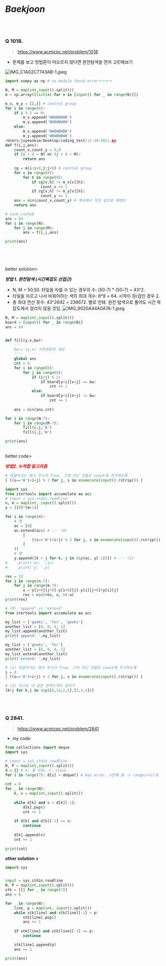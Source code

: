 # ***Baekjoon***

<br></br>
### Q 1018.
> https://www.acmicpc.net/problem/1018 <br>
- 문제를 보고 방법론이 떠오르지 않다면 완전탐색을 먼저 고민해보기

![IMG_C1A02C7743AB-1.jpeg](attachment:137346de-e5f8-421b-a566-7def4b8c29fb.jpeg)


```python
import numpy as np # no module found errorㅠㅠㅠㅠ 

N, M = map(int,input().split())
m = np.array([list(x) for x in [input() for _ in range(N)]])

m_x, m_y = [],[] # control group
for i in range(8):
    if i % 2 == 0:
        m_x.append('WBWBWBWB')
        m_y.append('BWBWBWBW')
    else:
        m_x.append('BWBWBWBW')
        m_y.append('WBWBWBWB')
/Users/juyeonkim/Desktop/coding_test/11-30-2021.py
def f(i,j,ans):
    count_x,count_y = 0,0
    if (i + 8 > N) or (j + 8 > M):
        return ans
    
    cg = m[i:i+8,j:j+8] # control group
    for v in range(8):
        for h in range(8):
            if cg[v,h] != m_x[v][h]:
                count_x += 1
            if cg[v,h] != m_y[v][h]:
                count_y += 1
    ans = min(count_x,count_y) # 계속해서 작은 값으로 재생신
    return ans

# save cacheß
ans = 64
for i in range(N):
    for j in range(M):
        ans = f(i,j,ans)

print(ans)
```

## <br>
better solution>

***방법 1. 완전탐색
(시간복잡도 선접근)***
- N, M = 50,50. 타일을 자를 수 있는 경우의 수: (50-7) * (50-7) = 43^2. 
- 타일을 자르고 나서 바꿔야하는 색의 최대 개수: 8*8 = 64. 시작이 흰/검인 경우 2.
- 총 최대 연산 횟수: 43^2*64*2 = 236672. 별로 안돼. 완전 탐색으로 풀어도 시간 복잡도에서 걸리지 않을 것임. 
![IMG_9020A44A0A7A-1.jpeg](attachment:bb743290-95a1-4ca4-8a77-74da357a0f03.jpeg)


```python
N, M = map(int,input().split())
board = [input() for _ in range(N)]
ans = 64 


def fill(y,x,bw): 
    '''
    bw:= (y,x) 시작좌표의 색상
    '''
    global ans
    cnt = 0
    for i in range(8):
        for j in range(8):
            if (i+j) % 2:
                if board[y+i][x+j] == bw:
                    cnt += 1
            else:
                if board[y+i][x+j] != bw:
                    cnt += 1
    
    ans = min(ans,cnt)

for i in range(N-7):
    for j in range(M-7):
        fill(i,j,'B')
        fill(i,j,'W')

print(ans)
```

</br>
better code>


<font color='red'> ***방법2. 누적합 알고리즘*** </font>


```python
# 번갈아가는 체크 무늬가 True. 그게 아닌 것들은 count에 추가하도록 
[ ((s=='W')+i+j) % 2 for j, s in enumerate(input().rstrip()) ]
```


```python
import sys
from itertools import accumulate as acc
# input = sys.stdin.readline
n, m = map(int, input().split())
y = [[0]*(m+1)]

for i in range(n):
    # 행
    ac = [0]
    ac.extend(acc( # --- (0)
        [
            ((s=='W')+i+j) % 2 for j, s in enumerate(input().rstrip()) # --- (1)
        ] 
    ))
    # 열
    y.append([k + j for k, j in zip(ac, y[-1])]) # --- (2) 
#     print('ac: ',ac)
#     print('y: ',y)

res = 32
for i in range(n-7):
    for j in range(m-7):
        u = y[i+8][j+8]-y[i+8][j]-y[i][j+8]+y[i][j]
        res = min(res, u, 64-u)
print(res)
```


```python
# (0) 'append' vs 'extend'
from itertools import accumulate as acc

my_list = ['geeks', 'for', 'geeks']
another_list = [6, 0, 4, 1]
my_list.append(another_list)
print('append: ',my_list)

my_list = ['geeks', 'for']
another_list = [6, 0, 4, 1]
my_list.extend(another_list)
print('extend: ',my_list)
```


```python
# (1) 번갈아가는 체크 무늬가 True. 그게 아닌 것들은 count에 추가하도록 
i = 0
[ ((s=='W')+i+j) % 2 for j, s in enumerate(input().rstrip()) ]
```


```python
# (2) 리스트 내 같은 인덱스끼리 합치기
[k+j for k,j in zip([0,14,2,6],[2,3,4])] 
```

<br></br>
### Q 2841.
> https://www.acmicpc.net/problem/2841 <br>


* my code


```python
from collections import deque
import sys

# input = sys.stdin.readline
N, P = map(int,input().split())
d = {} # k: 줄 번호, v: stack
for i in range(7): d[i] = deque() # key error. n번째 줄 -> range(n+1)로 해주도록!!
    
cnt = 0
for _ in range(N): 
    k, v = map(int,input().split())
    
    while d[k] and v < d[k][-1]:
        d[k].pop()
        cnt += 1
    
    if d[k] and d[k][-1] == v:
        continue
    
    d[k].append(v)
    cnt += 1
    
print(cnt)
```

**other solution >**


```python
import sys


input = sys.stdin.readline
N, P = map(int,input().split())
stk = [[] for _ in range(7)]
ans = 0

for _ in range(N):
    line, p = map(int, input().split())
    while stk[line] and stk[line][-1] > p:
        stk[line].pop()
        ans += 1
    
    if stk[line] and stk[line][-1] == p:
        continue

    stk[line].append(p)
    ans += 1

print(ans)
```

